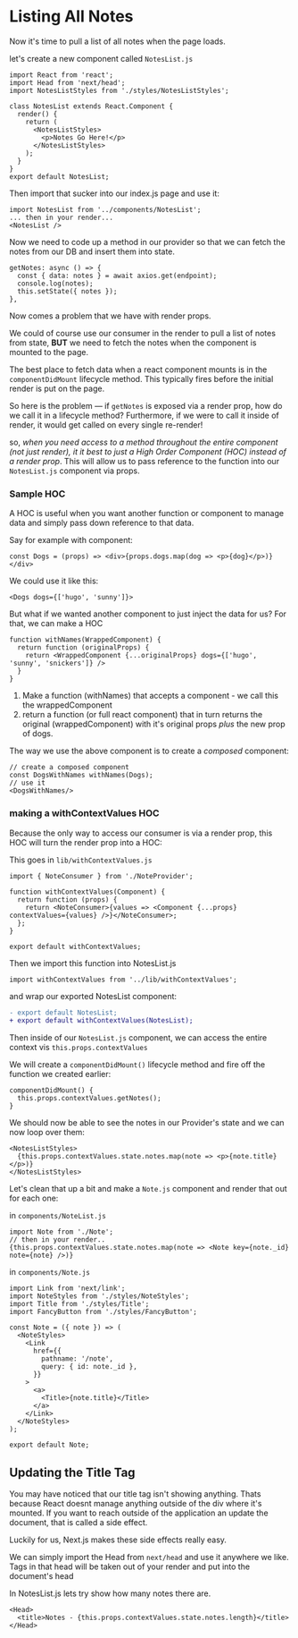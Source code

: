 # Listing All Notes

Now it's time to pull a list of all notes when the page loads.

let's create a new component called `NotesList.js`

```JSX
import React from 'react';
import Head from 'next/head';
import NotesListStyles from './styles/NotesListStyles';

class NotesList extends React.Component {
  render() {
    return (
      <NotesListStyles>
        <p>Notes Go Here!</p>
      </NotesListStyles>
    );
  }
}
export default NotesList;
```

Then import that sucker into our index.js page and use it:

```JSX
import NotesList from '../components/NotesList';
... then in your render...
<NotesList />
```

Now we need to code up a method in our provider so that we can fetch the notes from our DB and insert them into state.

```JSX
getNotes: async () => {
  const { data: notes } = await axios.get(endpoint);
  console.log(notes);
  this.setState({ notes });
},
```

Now comes a problem that we have with render props.

We could of course use our consumer in the render to pull a list of notes from state, **BUT** we need to fetch the notes when the component is mounted to the page.

The best place to fetch data when a react component mounts is in the `componentDidMount` lifecycle method. This typically fires before the initial render is put on the page.

So here is the problem — if `getNotes` is exposed via a render prop, how do we call it in a lifecycle method? Furthermore, if we were to call it inside of render, it would get called on every single re-render!

so, _when you need access to a method throughout the entire component (not just render),  it it best to just a High Order Component (HOC) instead of a render prop_. This will allow us to pass reference to the function into our `NotesList.js` component via props.

### Sample HOC

A HOC is useful when you want another function or component to manage data and simply pass down reference to that data.


Say for example with component:

```JSX
const Dogs = (props) => <div>{props.dogs.map(dog => <p>{dog}</p>)}</div>
```

We could use it like this:

```JSX
<Dogs dogs={['hugo', 'sunny']}>
```

But what if we wanted another component to just inject the data for us? For that, we can make a HOC

```JSX
function withNames(WrappedComponent) {
  return function (originalProps) {
    return <WrappedComponent {...originalProps} dogs={['hugo', 'sunny', 'snickers']} />
  }
}
```

1. Make a function (withNames) that accepts a component - we call this the wrappedComponent
2. return a function (or full react component) that in turn returns the original (wrappedComponent) with it's original props _plus_ the new prop of dogs.

The way we use the above component is to create a _composed_ component:

```JSX
// create a composed component
const DogsWithNames withNames(Dogs);
// use it
<DogsWithNames/>
```

### making a withContextValues HOC

Because the only way to access our consumer is via a render prop, this HOC will turn the render prop into a HOC:

This goes in `lib/withContextValues.js`

```JSX
import { NoteConsumer } from './NoteProvider';

function withContextValues(Component) {
  return function (props) {
    return <NoteConsumer>{values => <Component {...props} contextValues={values} />}</NoteConsumer>;
  };
}

export default withContextValues;
```

Then we import this function into NotesList.js

```JSX
import withContextValues from '../lib/withContextValues';
```

and wrap our exported NotesList component:

```diff
- export default NotesList;
+ export default withContextValues(NotesList);
```

Then inside of our `NotesList.js` component, we can access the entire context vis `this.props.contextValues`

We will create a `componentDidMount()` lifecycle method and fire off the function we created earlier:

```JSX
componentDidMount() {
  this.props.contextValues.getNotes();
}
```

We should now be able to see the notes in our Provider's state and we can now loop over them:

```JSX
<NotesListStyles>
  {this.props.contextValues.state.notes.map(note => <p>{note.title}</p>)}
</NotesListStyles>
```

Let's clean that up a bit and make a `Note.js` component and render that out for each one:


in `components/NoteList.js`

```JSX
import Note from './Note';
// then in your render..
{this.props.contextValues.state.notes.map(note => <Note key={note._id} note={note} />)}
```

in `components/Note.js`

```JSX
import Link from 'next/link';
import NoteStyles from './styles/NoteStyles';
import Title from './styles/Title';
import FancyButton from './styles/FancyButton';

const Note = ({ note }) => (
  <NoteStyles>
    <Link
      href={{
        pathname: '/note',
        query: { id: note._id },
      }}
    >
      <a>
        <Title>{note.title}</Title>
      </a>
    </Link>
  </NoteStyles>
);

export default Note;
```

## Updating the Title Tag

You may have noticed that our title tag isn't showing anything. Thats because React doesnt manage anything outside of the div where it's mounted. If you want to reach outside of the application an update the document, that is called a side effect.

Luckily for us, Next.js makes these side effects really easy.

We can simply import the Head from `next/head` and use it anywhere we like. Tags in that head will be taken out of your render and put into the document's head

In NotesList.js lets try show how many notes there are.

```JSX
<Head>
  <title>Notes - {this.props.contextValues.state.notes.length}</title>
</Head>
```
